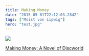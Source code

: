 ```yaml
---
title: Making Money
date: "2015-05-01T22:12:03.284Z"
tags: ["Moist von Lipwig"]
hero: "test.jpg"
---
```


<a target="_blank"  href="https://www.amazon.com/gp/product/B000SEHLE6/ref=as_li_tl?ie=UTF8&camp=1789&creative=9325&creativeASIN=B000SEHLE6&linkCode=as2&tag=onionblosso01-20&linkId=425aac6b350ae9dd9af81ab671a0c4e9"><img border="0" src="//ws-na.amazon-adsystem.com/widgets/q?_encoding=UTF8&MarketPlace=US&ASIN=B000SEHLE6&ServiceVersion=20070822&ID=AsinImage&WS=1&Format=_SL250_&tag=onionblosso01-20" ></a><img src="//ir-na.amazon-adsystem.com/e/ir?t=onionblosso01-20&l=am2&o=1&a=B000SEHLE6" width="1" height="1" border="0" alt="" style="border:none !important; margin:0px !important;" />

<a target="_blank" href="https://www.amazon.com/gp/product/B000SEHLE6/ref=as_li_tl?ie=UTF8&camp=1789&creative=9325&creativeASIN=B000SEHLE6&linkCode=as2&tag=onionblosso01-20&linkId=7783109625624ffc6d10f8594acf0937">Making Money: A Novel of Discworld</a><img src="//ir-na.amazon-adsystem.com/e/ir?t=onionblosso01-20&l=am2&o=1&a=B000SEHLE6" width="1" height="1" border="0" alt="" style="border:none !important; margin:0px !important;" />